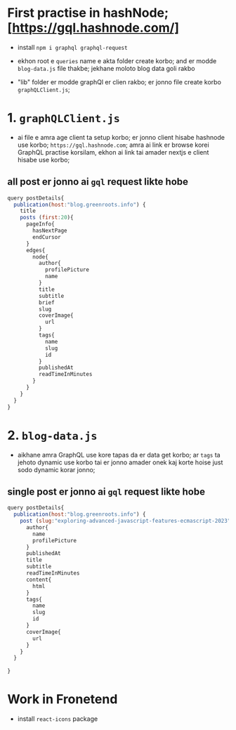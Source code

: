 # First practise in hashNode; [https://gql.hashnode.com/]

- install `npm i graphql graphql-request`
- ekhon root e `queries` name e akta folder create korbo; and er modde `blog-data.js` file thakbe; jekhane moloto blog data goli rakbo

- "lib" folder er modde graphQl er clien rakbo; er jonno file create korbo `graphQLClient.js`;


# 1. `graphQLClient.js`
- ai file e amra age client ta setup korbo; er jonno client hisabe hashnode use korbo; `https://gql.hashnode.com`; amra ai link er browse korei GraphQL practise korsilam, ekhon ai link tai amader nextjs e client hisabe use korbo;

## all post er jonno ai `gql` request likte hobe
```js
query postDetails{
  publication(host:"blog.greenroots.info") {
    title
    posts (first:20){
      pageInfo{
        hasNextPage
        endCursor
      }
      edges{
        node{
          author{
            profilePicture
            name
          }
          title
          subtitle
          brief
          slug 
          coverImage{
            url
          }
          tags{
            name
            slug
            id
          }
          publishedAt
          readTimeInMinutes
        }
      }
    }
  }
}
```

# 2. `blog-data.js` 
- aikhane amra GraphQL use kore tapas da er data get korbo; ar `tags` ta jehoto dynamic use korbo tai er jonno amader onek kaj korte hoise just sodo dynamic korar jonno;


## single post er jonno ai `gql` request likte hobe

```js
query postDetails{
  publication(host:"blog.greenroots.info") {
    post (slug:"exploring-advanced-javascript-features-ecmascript-2023"){
      author{
        name
        profilePicture
      }
      publishedAt
      title
      subtitle
      readTimeInMinutes
      content{
        html
      }
      tags{
        name
        slug
        id
      }
      coverImage{
        url
      }
    }
  }
    
}
```

# Work in Fronetend
- install `react-icons` package
